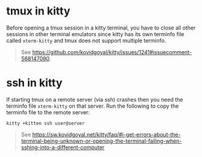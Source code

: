 # tmux in kitty

Before opening a tmux session in a kitty terminal, you have to close all other sessions in other terminal emulators
since kitty has its own terminfo file called `xterm-kitty` and tmux does not support multiple terminfo.

> See https://github.com/kovidgoyal/kitty/issues/1241#issuecomment-568147090.

# ssh in kitty

If starting tmux on a remote server (via ssh) crashes then you need the terminfo file `xterm-kitty` on that server.
Run the following to copy the terminfo file to the remote server:

    kitty +kitten ssh user@server

> See https://sw.kovidgoyal.net/kitty/faq/#i-get-errors-about-the-terminal-being-unknown-or-opening-the-terminal-failing-when-sshing-into-a-different-computer
